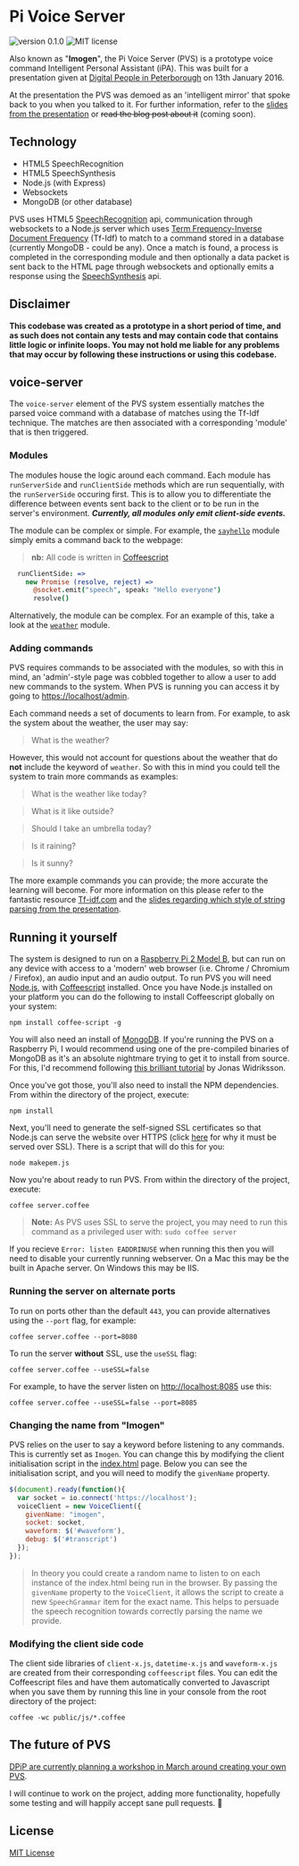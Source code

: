 # Pi Voice Server

![version 0.1.0](https://img.shields.io/badge/version-0.1.0-lightgrey.svg?style=flat-square)
![MIT license](https://img.shields.io/badge/license-MIT-blue.svg?style=flat-square)

Also known as "**Imogen**", the Pi Voice Server (PVS) is a prototype voice command Intelligent Personal Assistant (iPA). This was built for a presentation given at [Digital People in Peterborough](http://mydpip.com/2016/01/dpip-13th-january-2016-recap/) on 13th January 2016. 

At the presentation the PVS was demoed as an 'intelligent mirror' that spoke back to you when you talked to it. For further information, refer to the [slides from the presentation](http://slides.com/stuartelmore/ipa) or ~~read the blog post about it~~ (coming soon).

## Technology

* HTML5 SpeechRecognition
* HTML5 SpeechSynthesis
* Node.js (with Express)
* Websockets
* MongoDB (or other database)

PVS uses HTML5 [SpeechRecognition](https://developer.mozilla.org/en-US/docs/Web/API/SpeechRecognition) api, communication through websockets to a Node.js server which uses [Term Frequency-Inverse Document Frequency](https://en.wikipedia.org/wiki/Tf%E2%80%93idf) (Tf-Idf) to match to a command stored in a database (currently MongoDB - could be any). Once a match is found, a process is completed in the corresponding module and then optionally a data packet is sent back to the HTML page through websockets and optionally emits a response using the [SpeechSynthesis](https://developer.mozilla.org/en-US/docs/Web/API/SpeechSynthesis) api.

## Disclaimer

**This codebase was created as a prototype in a short period of time, and as such does not contain any tests and may contain code that contains little logic or infinite loops. You may not hold me liable for any problems that may occur by following these instructions or using this codebase.**

## voice-server

The `voice-server` element of the PVS system essentially matches the parsed voice command with a database of matches using the Tf-Idf technique. The matches are then associated with a corresponding 'module' that is then triggered.

### Modules

The modules house the logic around each command. Each module has `runServerSide` and `runClientSide` methods which are run sequentially, with the `runServerSide` occuring first. This is to allow you to differentiate the difference between events sent back to the client or to be run in the server's environment. **_Currently, all modules only emit client-side events._**

The module can be complex or simple. For example, the [`sayhello`](lib/modules/sayhello.coffee) module simply emits a command back to the webpage:

> **nb:** All code is written in [Coffeescript](http://coffeescript.org/)

```coffeescript
  runClientSide: =>
    new Promise (resolve, reject) =>
      @socket.emit("speech", speak: "Hello everyone")
      resolve()
```

Alternatively, the module can be complex. For an example of this, take a look at the [`weather`](lib/modules/weather.coffee) module.

### Adding commands

PVS requires commands to be associated with the modules, so with this in mind, an 'admin'-style page was cobbled together to allow a user to add new commands to the system. When PVS is running you can access it by going to [https://localhost/admin](https://localhost/admin).

Each command needs a set of documents to learn from. For example, to ask the system about the weather, the user may say:

> What is the weather?

However, this would not account for questions about the weather that do **not** include the keyword of `weather`. So with this in mind you could tell the system to train more commands as examples:

> What is the weather like today?

> What is it like outside?

> Should I take an umbrella today?

> Is it raining?

> Is it sunny?

The more example commands you can provide; the more accurate the learning will become. For more information on this please refer to the fantastic resource [Tf-idf.com](http://www.tfidf.com/) and the [slides regarding which style of string parsing from the presentation](http://slides.com/stuartelmore/ipa#/13).

## Running it yourself

The system is designed to run on a [Raspberry Pi 2 Model B](https://www.raspberrypi.org/products/raspberry-pi-2-model-b/), but can run on any device with access to a 'modern' web browser (i.e. Chrome / Chromium / Firefox), an audio input and an audio output. To run PVS you will need [Node.js](https://nodejs.org/en/), with [Coffeescript](http://coffeescript.org/) installed. Once you have Node.js installed on your platform you can do the following to install Coffeescript globally on your system:

```shell
npm install coffee-script -g
```

You will also need an install of [MongoDB](https://www.mongodb.org/). If you're running the PVS on a Raspberry Pi, I would recommend using one of the pre-compiled binaries of MongoDB as it's an absolute nightmare trying to get it to install from source. For this, I'd recommend following [this brilliant tutorial](http://www.widriksson.com/install-mongodb-raspberrypi/) by Jonas Widriksson.

Once you've got those, you'll also need to install the NPM dependencies. From within the directory of the project, execute:

```shell
npm install
```

Next, you'll need to generate the self-signed SSL certificates so that Node.js can serve the website over HTTPS (click [here](http://superuser.com/questions/596378/always-allow-microphone-usage-in-google-chrome) for why it must be served over SSL). There is a script that will do this for you:

```shell
node makepem.js
```

Now you're about ready to run PVS. From within the directory of the project, execute:

```shell
coffee server.coffee
```

> **Note:** As PVS uses SSL to serve the project, you may need to run this command as a privileged user with: `sudo coffee server`

If you recieve `Error: listen EADDRINUSE` when running this then you will need to disable your currently running webserver. On a Mac this may be the built in Apache server. On Windows this may be IIS.

### Running the server on alternate ports

To run on ports other than the default `443`, you can provide alternatives using the `--port` flag, for example:

```shell
coffee server.coffee --port=8080
```

To run the server **without** SSL, use the `useSSL` flag:

```shell
coffee server.coffee --useSSL=false
```

For example, to have the server listen on [http://localhost:8085](http://localhost:8085) use this:

```shell
coffee server.coffee --useSSL=false --port=8085
```

### Changing the name from "Imogen"

PVS relies on the user to say a keyword before listening to any commands. This is currently set as `Imogen`. You can change this by modifying the client initialisation script in the [index.html](public/index.html) page. Below you can see the initialisation script, and you will need to modify the `givenName` property. 

```javascript
$(document).ready(function(){
  var socket = io.connect('https://localhost');
  voiceClient = new VoiceClient({
    givenName: "imogen",
    socket: socket,
    waveform: $('#waveform'),
    debug: $('#transcript')
  });
});
```

> In theory you could create a random name to listen to on each instance of the index.html being run in the browser. By passing the `givenName` property to the `VoiceClient`, it allows the script to create a new `SpeechGrammar` item for the exact name. This helps to persuade the speech recognition towards correctly parsing the name we provide. 

### Modifying the client side code

The client side libraries of `client-x.js`, `datetime-x.js` and `waveform-x.js` are created from their corresponding `coffeescript` files. You can edit the Coffeescript files and have them automatically converted to Javascript when you save them by running this line in your console from the root directory of the project:

```shell
coffee -wc public/js/*.coffee
```

## The future of PVS

[DPiP are currently planning a workshop in March around creating your own PVS](http://www.meetup.com/Digital-People-in-Peterborough/events/228198875/).

I will continue to work on the project, adding more functionality, hopefully some testing and will happily accept sane pull requests. 💩

## License

[MIT License](LICENSE)
